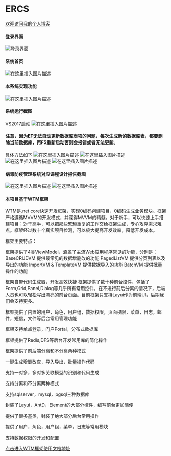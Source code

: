 # ERCS
[欢迎访问我的个人博客](http://www.lpl520.xn--ses554g/)

#### 登录界面
![登录界面](https://img-blog.csdnimg.cn/20200502144501209.png?x-oss-process=image/watermark,type_ZmFuZ3poZW5naGVpdGk,shadow_10,text_aHR0cHM6Ly9ibG9nLmNzZG4ubmV0L3FxXzQyODM3ODkw,size_16,color_FFFFFF,t_70)

#### 系统首页
![在这里插入图片描述](https://img-blog.csdnimg.cn/2020050214462946.png?x-oss-process=image/watermark,type_ZmFuZ3poZW5naGVpdGk,shadow_10,text_aHR0cHM6Ly9ibG9nLmNzZG4ubmV0L3FxXzQyODM3ODkw,size_16,color_FFFFFF,t_70)

#### 本系统实现功能
![在这里插入图片描述](https://img-blog.csdnimg.cn/20200417141810174.png?x-oss-process=image/watermark,type_ZmFuZ3poZW5naGVpdGk,shadow_10,text_aHR0cHM6Ly9ibG9nLmNzZG4ubmV0L3FxXzQyODM3ODkw,size_16,color_FFFFFF,t_70)
#### 系统运行截图
VS2017启动
![在这里插入图片描述](https://img-blog.csdnimg.cn/20200417142725516.png?x-oss-process=image/watermark,type_ZmFuZ3poZW5naGVpdGk,shadow_10,text_aHR0cHM6Ly9ibG9nLmNzZG4ubmV0L3FxXzQyODM3ODkw,size_16,color_FFFFFF,t_70)
#### 注意，因为EF无法自动更新数据库表项的问题，每次生成新的数据库表，都要删除当前数据库，再F5重新启动否则会报错或者无法更新。
具体方法如下
![在这里插入图片描述](https://img-blog.csdnimg.cn/2020041714312035.png?x-oss-process=image/watermark,type_ZmFuZ3poZW5naGVpdGk,shadow_10,text_aHR0cHM6Ly9ibG9nLmNzZG4ubmV0L3FxXzQyODM3ODkw,size_16,color_FFFFFF,t_70)
![在这里插入图片描述](https://img-blog.csdnimg.cn/2020041714314840.png?x-oss-process=image/watermark,type_ZmFuZ3poZW5naGVpdGk,shadow_10,text_aHR0cHM6Ly9ibG9nLmNzZG4ubmV0L3FxXzQyODM3ODkw,size_16,color_FFFFFF,t_70)
![在这里插入图片描述](https://img-blog.csdnimg.cn/20200417143205460.png?x-oss-process=image/watermark,type_ZmFuZ3poZW5naGVpdGk,shadow_10,text_aHR0cHM6Ly9ibG9nLmNzZG4ubmV0L3FxXzQyODM3ODkw,size_16,color_FFFFFF,t_70)
![在这里插入图片描述](https://img-blog.csdnimg.cn/20200417143226897.png)
#### 病毒防疫管理系统对应课程设计报告截图	
![在这里插入图片描述](https://img-blog.csdnimg.cn/20200417141745764.png?x-oss-process=image/watermark,type_ZmFuZ3poZW5naGVpdGk,shadow_10,text_aHR0cHM6Ly9ibG9nLmNzZG4ubmV0L3FxXzQyODM3ODkw,size_16,color_FFFFFF,t_70)
![在这里插入图片描述](https://img-blog.csdnimg.cn/20200417141846374.png?x-oss-process=image/watermark,type_ZmFuZ3poZW5naGVpdGk,shadow_10,text_aHR0cHM6Ly9ibG9nLmNzZG4ubmV0L3FxXzQyODM3ODkw,size_16,color_FFFFFF,t_70)
#### 本项目基于WTM框架
WTM是.net core快速开发框架，实现0编码创建项目，0编码生成业务模块。框架严格遵循MVVM的开发模式，并深得MVVM的精髓。对于新手，可以快速上手搭建项目；对于高手，可以把那些繁琐重复的工作交给框架生成，专心攻克需求难点。框架经过数十个真实项目检测，可以极大提高开发效率，降低开发成本。

框架主要特点：

框架提供了4类ViewModel，涵盖了主流Web应用程序常见的功能，分别是： BaseCRUDVM 提供最常见的数据增删改的功能 PagedListVM 提供分页列表以及导出的功能 ImportVM & TemplateVM 提供数据导入的功能 BatchVM 提供批量操作的功能

框架自带代码生成器，开发高效快捷
框架提供了数十种前台控件，包括了Form,Grid,Panel,Dialog等几乎所有常用控件，在不进行前后分离的情况下，后端人员也可以轻松写出漂亮的前台页面。目前框架只支持Layui作为前端UI，后期我们会支持更多。

框架提供了内置的用户，角色，用户组，数据权限，页面权限，菜单，日志，邮件，短信，文件等后台常用管理功能

框架支持单点登录，门户Portal，分布式数据库

框架提供了Redis,DFS等后台开发常用库的简化操作

框架提供了前后端分离和不分离两种模式

一键生成增删改查，导入导出，批量操作代码

支持一对多，多对多关联模型的识别和代码生成

支持分离和不分离两种模式

支持sqlserver，mysql，pgsql三种数据库

封装了Layui，AntD，Element的大部分控件，编写前台更加简便

提供了很多基类，封装了绝大部分后台常用操作

提供了用户，角色，用户组，菜单，日志等常用模块

支持数据权限的开发和配置


[点击进入WTM框架使用文档地址](https://wtmdoc.walkingtec.cn/%60)


